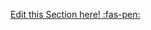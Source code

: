 <!-- DO NOT DELETE THIS LINK --> 
[Edit this Section here! :fas-pen:](https://github.com/nus-cs2030/1920-s2/edit/master/contents/textbook/lecture05/genericsIntroduction/examples.md)
<!-- DO NOT DELETE THIS LINK --> 